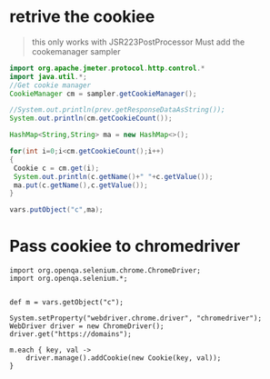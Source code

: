 # retrive the cookiee
> this only works with JSR223PostProcessor
> Must add the cookemanager sampler
```java
import org.apache.jmeter.protocol.http.control.* 
import java.util.*;   
//Get cookie manager
CookieManager cm = sampler.getCookieManager();

//System.out.println(prev.getResponseDataAsString());
System.out.println(cm.getCookieCount());

HashMap<String,String> ma = new HashMap<>();

for(int i=0;i<cm.getCookieCount();i++)
{
 Cookie c = cm.get(i);	
 System.out.println(c.getName()+" "+c.getValue());
 ma.put(c.getName(),c.getValue());
}

vars.putObject("c",ma);
```

# Pass cookiee to chromedriver
```
import org.openqa.selenium.chrome.ChromeDriver;
import org.openqa.selenium.*;


def m = vars.getObject("c");

System.setProperty("webdriver.chrome.driver", "chromedriver");
WebDriver driver = new ChromeDriver();
driver.get("https://domains");

m.each { key, val ->
    driver.manage().addCookie(new Cookie(key, val));
}
```
